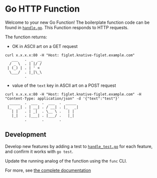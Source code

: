 # Go HTTP Function

Welcome to your new Go Function! The boilerplate function code can be found in
[`handle.go`](handle.go). This Function responds to HTTP requests.

The function returns:
- OK in ASCII art on a GET request
```
curl x.x.x.x:80 -H "Host: figlet.knative-figlet.example.com"
   ___   .  _  __
  / _ \  . | |/ /
 | (_) | . | ' <
  \___/  . |_|\_\
         .
```
- value of the `text` key in ASCII art  on a POST request
```
curl x.x.x.x:80 -H "Host: figlet.knative-figlet.example.com" -H "Content-Type: application/json" -d '{"text":"test"}'
  _____  .  ___  .  ___  .  _____
 |_   _| . | __| . / __| . |_   _|
   | |   . | _|  . \__ \ .   | |
   |_|   . |___| . |___/ .   |_|
         .       .       .
```

## Development

Develop new features by adding a test to [`handle_test.go`](handle_test.go) for
each feature, and confirm it works with `go test`.

Update the running analog of the function using the `func` CLI.

For more, see [the complete documentation]('https://github.com/knative-sandbox/kn-plugin-func/tree/main/docs')
